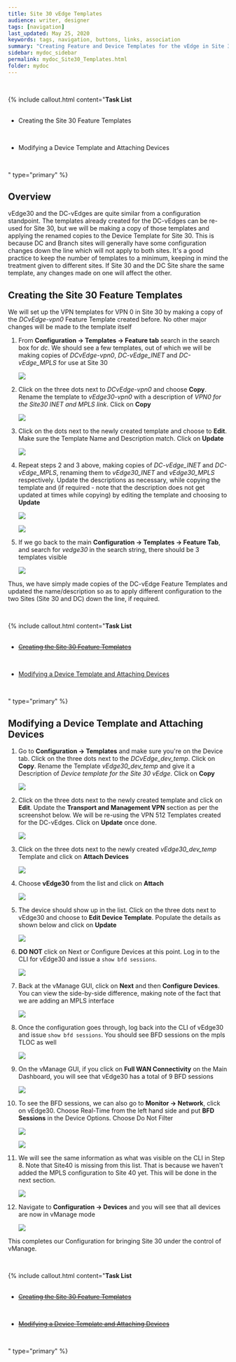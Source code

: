 ```yaml
---
title: Site 30 vEdge Templates
audience: writer, designer
tags: [navigation]
last_updated: May 25, 2020
keywords: tags, navigation, buttons, links, association
summary: "Creating Feature and Device Templates for the vEdge in Site 30"
sidebar: mydoc_sidebar
permalink: mydoc_Site30_Templates.html
folder: mydoc
---
```


<br/>

{% include callout.html content="**Task List**
<br/><br/>

- Creating the Site 30 Feature Templates

    <br/>
- Modifying a Device Template and Attaching Devices

<br/>

" type="primary" %}

##  Overview

vEdge30 and the DC-vEdges are quite similar from a configuration standpoint. The templates already created for the DC-vEdges can be re-used for Site 30, but we will be making a copy of those templates and applying the renamed copies to the Device Template for Site 30. This is because DC and Branch sites will generally have some configuration changes down the line which will not apply to both sites. It's a good practice to keep the number of templates to a minimum, keeping in mind the treatment given to different sites. If Site 30 and the DC Site share the same template, any changes made on one will affect the other.

## Creating the Site 30 Feature Templates

We will set up the VPN templates for VPN 0 in Site 30 by making a copy of the *DCvEdge-vpn0* Feature Template created before. No other major changes will be made to the template itself

1. From **Configuration -> Templates -> Feature tab** search in the search box for *dc*. We should see a few templates, out of which we will be making copies of *DCvEdge-vpn0*, *DC-vEdge_INET* and *DC-vEdge_MPLS* for use at Site 30

    ![](/images/vEdgeSite30_Templates/01_confTemp_searchdc.PNG)

2. Click on the three dots next to *DCvEdge-vpn0* and choose **Copy**. Rename the template to *vEdge30-vpn0* with a description of *VPN0 for the Site30 INET and MPLS link*. Click on **Copy**

    ![](/images/vEdgeSite30_Templates/02_copyvpn0.PNG)

3. Click on the dots next to the newly created template and choose to **Edit**. Make sure the Template Name and Description match. Click on **Update**

    ![](/images/vEdgeSite30_Templates/03_edittemp_updatedesc.PNG)

4. Repeat steps 2 and 3 above, making copies of *DC-vEdge_INET* and *DC-vEdge_MPLS*, renaming them to *vEdge30_INET* and *vEdge30_MPLS* respectively. Update the descriptions as necessary, while copying the template and (if required - note that the description does not get updated at times while copying) by editing the template and choosing to **Update**

    ![](/images/vEdgeSite30_Templates/04_inet.PNG)

    ![](/images/vEdgeSite30_Templates/05_mpls.PNG)

5. If we go back to the main **Configuration -> Templates -> Feature Tab**, and search for *vedge30* in the search string, there should be 3 templates visible

    ![](/images/vEdgeSite30_Templates/06_3featvedge30.PNG)

Thus, we have simply made copies of the DC-vEdge Feature Templates and updated the name/description so as to apply different configuration to the two Sites (Site 30 and DC) down the line, if required.

<br/>

{% include callout.html content="**Task List**
<br/><br/>

- [~~Creating the Site 30 Feature Templates~~](#creating-the-site-30-feature-templates)
<br/>

- [Modifying a Device Template and Attaching Devices](#modifying-a-device-template-and-attaching-devices)

<br/>

" type="primary" %}

## Modifying a Device Template and Attaching Devices

1. Go to **Configuration -> Templates** and make sure you're on the Device tab. Click on the three dots next to the *DCvEdge_dev_temp*. Click on **Copy**. Rename the Template *vEdge30_dev_temp* and give it a Description of *Device template for the Site 30 vEdge*. Click on **Copy**

    ![](/images/vEdgeSite30_Templates/07_devtemp.PNG)

2. Click on the three dots next to the newly created template and click on **Edit**. Update the **Transport and Management VPN** section as per the screenshot below. We will be re-using the VPN 512 Templates created for the DC-vEdges. Click on **Update** once done.

    ![](/images/vEdgeSite30_Templates/08_editdevtemp.PNG)

3. Click on the three dots next to the newly created *vEdge30_dev_temp* Template and click on **Attach Devices**

    ![](/images/vEdgeSite30_Templates/09_attach.PNG)

4. Choose **vEdge30** from the list and click on **Attach**

    ![](/images/vEdgeSite30_Templates/10_chooseve30attach.PNG)

5. The device should show up in the list. Click on the three dots next to vEdge30 and choose to **Edit Device Template**. Populate the details as shown below and click on **Update**

    ![](/images/vEdgeSite30_Templates/11_popdet_upd.PNG)

6. **DO NOT** click on Next or Configure Devices at this point. Log in to the CLI for vEdge30 and issue a `show bfd sessions`.

    ![](/images/vEdgeSite30_Templates/12_shbfdbefore.PNG)

7. Back at the vManage GUI, click on **Next** and then **Configure Devices**. You can view the side-by-side difference, making note of the fact that we are adding an MPLS interface

    ![](/images/vEdgeSite30_Templates/13_sbs_ge00_ge01_conf.PNG)

8. Once the configuration goes through, log back into the CLI of vEdge30 and issue `show bfd sessions`. You should see BFD sessions on the mpls TLOC as well

    ![](/images/vEdgeSite30_Templates/14_shbfd_after.PNG)

9. On the vManage GUI, if you click on **Full WAN Connectivity** on the Main Dashboard, you will see that vEdge30 has a total of 9 BFD sessions

    ![](/images/vEdgeSite30_Templates/15_ninebfdsess.PNG)

10. To see the BFD sessions, we can also go to **Monitor -> Network**, click on vEdge30. Choose Real-Time from the left hand side and put **BFD Sessions** in the Device Options. Choose Do Not Filter

    ![](/images/vEdgeSite30_Templates/16_mon_net_scrollreal.PNG)

    ![](/images/vEdgeSite30_Templates/17_bfdsess.PNG)

11. We will see the same information as what was visible on the CLI in Step 8. Note that Site40 is missing from this list. That is because we haven't added the MPLS configuration to Site 40 yet. This will be done in the next section.

    ![](/images/vEdgeSite30_Templates/18_sameinfoascli.PNG)

12. Navigate to **Configuration -> Devices** and you will see that all devices are now in vManage mode

    ![](/images/vEdgeSite30_Templates/99_vmmode.PNG)

This completes our Configuration for bringing Site 30 under the control of vManage.

<br/>

{% include callout.html content="**Task List**
<br/><br/>

- [~~Creating the Site 30 Feature Templates~~](#creating-the-site-30-feature-templates)

    <br/>
- [~~Modifying a Device Template and Attaching Devices~~](#modifying-a-device-template-and-attaching-devices)

<br/>

" type="primary" %}
